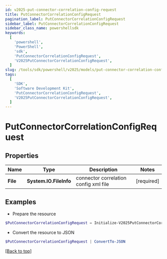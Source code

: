 ```yaml
---
id: v2025-put-connector-correlation-config-request
title: PutConnectorCorrelationConfigRequest
pagination_label: PutConnectorCorrelationConfigRequest
sidebar_label: PutConnectorCorrelationConfigRequest
sidebar_class_name: powershellsdk
keywords:
  [
    'powershell',
    'PowerShell',
    'sdk',
    'PutConnectorCorrelationConfigRequest',
    'V2025PutConnectorCorrelationConfigRequest',
  ]
slug: /tools/sdk/powershell/v2025/models/put-connector-correlation-config-request
tags:
  [
    'SDK',
    'Software Development Kit',
    'PutConnectorCorrelationConfigRequest',
    'V2025PutConnectorCorrelationConfigRequest',
  ]
---
```


# PutConnectorCorrelationConfigRequest

## Properties

| Name | Type | Description | Notes |
| --- | --- | --- | --- |
| **File** | **System.IO.FileInfo** | connector correlation config xml file | [required] |

## Examples

- Prepare the resource

```powershell
$PutConnectorCorrelationConfigRequest = Initialize-V2025PutConnectorCorrelationConfigRequest  -File null
```

- Convert the resource to JSON

```powershell
$PutConnectorCorrelationConfigRequest | ConvertTo-JSON
```

[[Back to top]](#)
